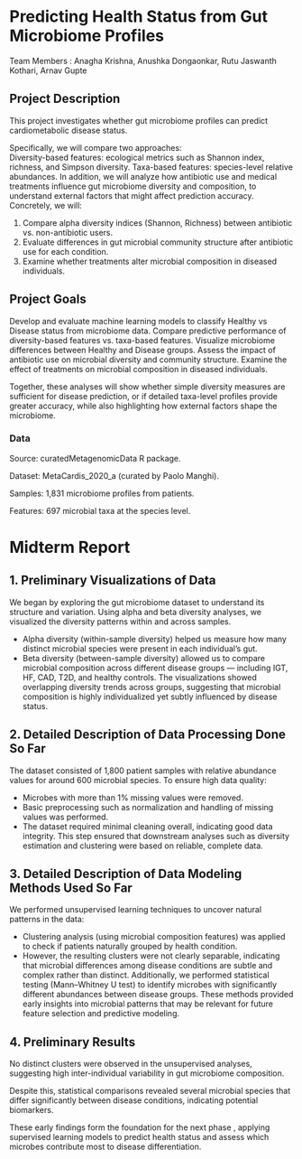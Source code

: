 # Predicting Health Status from Gut Microbiome Profiles

Team Members : Anagha Krishna, Anushka Dongaonkar, Rutu Jaswanth Kothari, Arnav Gupte

## Project Description

This project investigates whether gut microbiome profiles can predict cardiometabolic disease status.

Specifically, we will compare two approaches:  
Diversity-based features: ecological metrics such as Shannon index, richness, and Simpson diversity.
Taxa-based features: species-level relative abundances.
In addition, we will analyze how antibiotic use and medical treatments influence gut microbiome diversity and composition, to understand external factors that might affect prediction accuracy. Concretely, we will:
1. Compare alpha diversity indices (Shannon, Richness) between antibiotic vs. non-antibiotic users.
2. Evaluate differences in gut microbial community structure after antibiotic use for each condition.
3. Examine whether treatments alter microbial composition in diseased individuals.

## Project Goals

Develop and evaluate machine learning models to classify Healthy vs Disease status from microbiome data.
Compare predictive performance of diversity-based features vs. taxa-based features.
Visualize microbiome differences between Healthy and Disease groups.
Assess the impact of antibiotic use on microbial diversity and community structure.
Examine the effect of treatments on microbial composition in diseased individuals.

Together, these analyses will show whether simple diversity measures are sufficient for disease prediction, or if detailed taxa-level profiles provide greater accuracy, while also highlighting how external factors shape the microbiome.

### Data

Source: curatedMetagenomicData R package.

Dataset: MetaCardis_2020_a (curated by Paolo Manghi).

Samples: 1,831 microbiome profiles from patients.

Features: 697 microbial taxa at the species level.

# Midterm Report
## 1. Preliminary Visualizations of Data

We began by exploring the gut microbiome dataset to understand its structure and variation. Using alpha and beta diversity analyses, we visualized the diversity patterns within and across samples.

* Alpha diversity (within-sample diversity) helped us measure how many distinct microbial species were present in each individual’s gut.
* Beta diversity (between-sample diversity) allowed us to compare microbial composition across different disease groups — including IGT, HF,   CAD, T2D, and healthy controls.
The visualizations showed overlapping diversity trends across groups, suggesting that microbial composition is highly individualized yet subtly influenced by disease status.

## 2. Detailed Description of Data Processing Done So Far

The dataset consisted of 1,800 patient samples with relative abundance values for around 600 microbial species.
To ensure high data quality:

* Microbes with more than 1% missing values were removed.
* Basic preprocessing such as normalization and handling of missing values was performed.
* The dataset required minimal cleaning overall, indicating good data integrity.
  This step ensured that downstream analyses such as diversity estimation and clustering were based on reliable, complete data.

## 3. Detailed Description of Data Modeling Methods Used So Far

We performed unsupervised learning techniques to uncover natural patterns in the data:

* Clustering analysis (using microbial composition features) was applied to check if patients naturally grouped by health condition.
* However, the resulting clusters were not clearly separable, indicating that microbial differences among disease conditions are subtle and complex rather than distinct.
Additionally, we performed statistical testing (Mann–Whitney U test) to identify microbes with significantly different abundances between disease groups.
These methods provided early insights into microbial patterns that may be relevant for future feature selection and predictive modeling.

## 4. Preliminary Results

No distinct clusters were observed in the unsupervised analyses, suggesting high inter-individual variability in gut microbiome composition.

Despite this, statistical comparisons revealed several microbial species that differ significantly between disease conditions, indicating potential biomarkers.

These early findings form the foundation for the next phase , applying supervised learning models to predict health status and assess which microbes contribute most to disease differentiation.  




